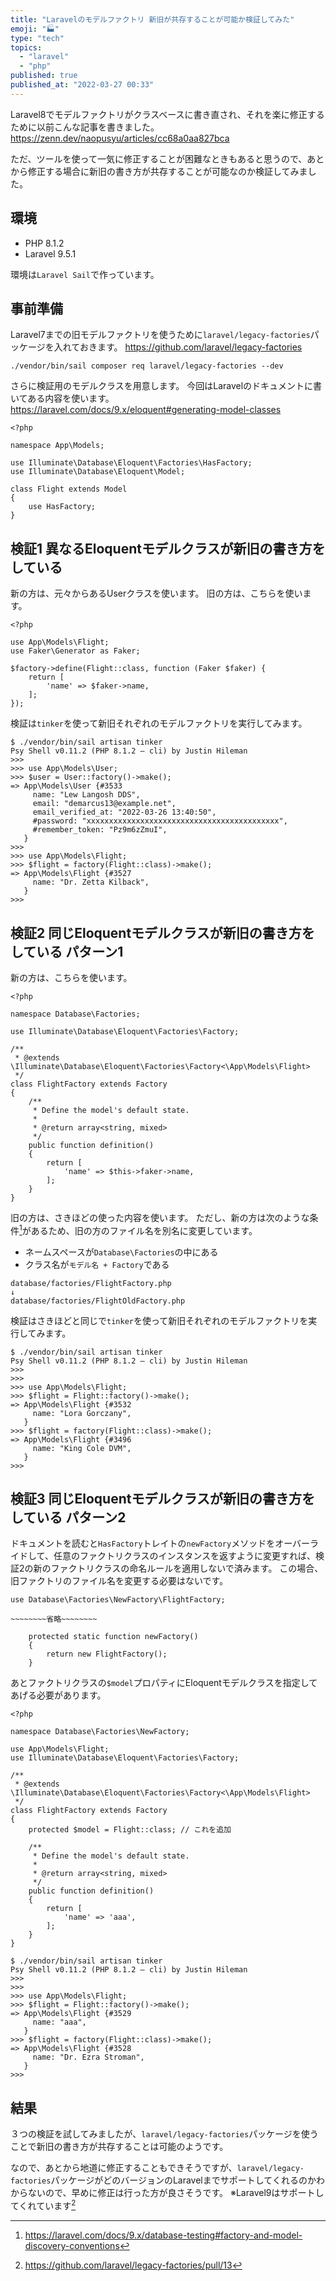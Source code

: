 ```yaml
---
title: "Laravelのモデルファクトリ 新旧が共存することが可能か検証してみた"
emoji: "🏭"
type: "tech"
topics:
  - "laravel"
  - "php"
published: true
published_at: "2022-03-27 00:33"
---
```


Laravel8でモデルファクトリがクラスベースに書き直され、それを楽に修正するために以前こんな記事を書きました。
https://zenn.dev/naopusyu/articles/cc68a0aa827bca

ただ、ツールを使って一気に修正することが困難なときもあると思うので、あとから修正する場合に新旧の書き方が共存することが可能なのか検証してみました。

## 環境

- PHP 8.1.2
- Laravel 9.5.1

環境は`Laravel Sail`で作っています。

## 事前準備

Laravel7までの旧モデルファクトリを使うために`laravel/legacy-factories`パッケージを入れておきます。
https://github.com/laravel/legacy-factories

```shell
./vendor/bin/sail composer req laravel/legacy-factories --dev
```

さらに検証用のモデルクラスを用意します。
今回はLaravelのドキュメントに書いてある内容を使います。
https://laravel.com/docs/9.x/eloquent#generating-model-classes

```php:app/Models/Flight.php
<?php

namespace App\Models;

use Illuminate\Database\Eloquent\Factories\HasFactory;
use Illuminate\Database\Eloquent\Model;

class Flight extends Model
{
    use HasFactory;
}
```

## 検証1 異なるEloquentモデルクラスが新旧の書き方をしている

新の方は、元々からあるUserクラスを使います。
旧の方は、こちらを使います。

```php:database/factories/FlightOldFactory.php
<?php

use App\Models\Flight;
use Faker\Generator as Faker;

$factory->define(Flight::class, function (Faker $faker) {
    return [
        'name' => $faker->name,
    ];
});
```

検証は`tinker`を使って新旧それぞれのモデルファクトリを実行してみます。

```shell
$ ./vendor/bin/sail artisan tinker
Psy Shell v0.11.2 (PHP 8.1.2 — cli) by Justin Hileman
>>> 
>>> use App\Models\User;
>>> $user = User::factory()->make();
=> App\Models\User {#3533
     name: "Lew Langosh DDS",
     email: "demarcus13@example.net",
     email_verified_at: "2022-03-26 13:40:50",
     #password: "xxxxxxxxxxxxxxxxxxxxxxxxxxxxxxxxxxxxxxxxxxx",
     #remember_token: "Pz9m6zZmuI",
   }
>>> 
>>> use App\Models\Flight;
>>> $flight = factory(Flight::class)->make();
=> App\Models\Flight {#3527
     name: "Dr. Zetta Kilback",
   }
>>> 
```

## 検証2 同じEloquentモデルクラスが新旧の書き方をしている パターン1

新の方は、こちらを使います。
```php:database/factories/FlightFactory.php
<?php

namespace Database\Factories;

use Illuminate\Database\Eloquent\Factories\Factory;

/**
 * @extends \Illuminate\Database\Eloquent\Factories\Factory<\App\Models\Flight>
 */
class FlightFactory extends Factory
{
    /**
     * Define the model's default state.
     *
     * @return array<string, mixed>
     */
    public function definition()
    {
        return [
            'name' => $this->faker->name,
        ];
    }
}
```

旧の方は、さきほどの使った内容を使います。
ただし、新の方は次のような条件[^1]があるため、旧の方のファイル名を別名に変更しています。
- ネームスペースが`Database\Factories`の中にある
- クラス名が`モデル名 + Factory`である

[^1]:https://laravel.com/docs/9.x/database-testing#factory-and-model-discovery-conventions

```
database/factories/FlightFactory.php
↓
database/factories/FlightOldFactory.php
```

検証はさきほどと同じで`tinker`を使って新旧それぞれのモデルファクトリを実行してみます。

```shell
$ ./vendor/bin/sail artisan tinker
Psy Shell v0.11.2 (PHP 8.1.2 — cli) by Justin Hileman
>>> 
>>> 
>>> use App\Models\Flight;
>>> $flight = Flight::factory()->make();
=> App\Models\Flight {#3532
     name: "Lora Gorczany",
   }
>>> $flight = factory(Flight::class)->make();
=> App\Models\Flight {#3496
     name: "King Cole DVM",
   }
>>> 
```

## 検証3 同じEloquentモデルクラスが新旧の書き方をしている パターン2

ドキュメントを読むと`HasFactory`トレイトの`newFactory`メソッドをオーバーライドして、任意のファクトリクラスのインスタンスを返すように変更すれば、検証2の新のファクトリクラスの命名ルールを適用しないで済みます。
この場合、旧ファクトリのファイル名を変更する必要はないです。

```php:app/Models/Flight.php
use Database\Factories\NewFactory\FlightFactory;

~~~~~~~~省略~~~~~~~~

    protected static function newFactory()
    {
        return new FlightFactory();
    }
```

あとファクトリクラスの`$model`プロパティにEloquentモデルクラスを指定してあげる必要があります。

```php:database/factories/NewFactory/FlightFactory.php
<?php

namespace Database\Factories\NewFactory;

use App\Models\Flight;
use Illuminate\Database\Eloquent\Factories\Factory;

/**
 * @extends \Illuminate\Database\Eloquent\Factories\Factory<\App\Models\Flight>
 */
class FlightFactory extends Factory
{
    protected $model = Flight::class; // これを追加

    /**
     * Define the model's default state.
     *
     * @return array<string, mixed>
     */
    public function definition()
    {
        return [
            'name' => 'aaa',
        ];
    }
}
```


```shell
$ ./vendor/bin/sail artisan tinker
Psy Shell v0.11.2 (PHP 8.1.2 — cli) by Justin Hileman
>>> 
>>> 
>>> use App\Models\Flight;
>>> $flight = Flight::factory()->make();
=> App\Models\Flight {#3529
     name: "aaa",
   }
>>> $flight = factory(Flight::class)->make();
=> App\Models\Flight {#3528
     name: "Dr. Ezra Stroman",
   }
>>> 
```

## 結果

３つの検証を試してみましたが、`laravel/legacy-factories`パッケージを使うことで新旧の書き方が共存することは可能のようです。

なので、あとから地道に修正することもできそうですが、`laravel/legacy-factories`パッケージがどのバージョンのLaravelまでサポートしてくれるのかわからないので、早めに修正は行った方が良さそうです。
※Laravel9はサポートしてくれています[^2]

[^2]:https://github.com/laravel/legacy-factories/pull/13